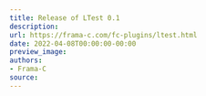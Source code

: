 ```yaml
---
title: Release of LTest 0.1
description:
url: https://frama-c.com/fc-plugins/ltest.html
date: 2022-04-08T00:00:00-00:00
preview_image:
authors:
- Frama-C
source:
---
```




